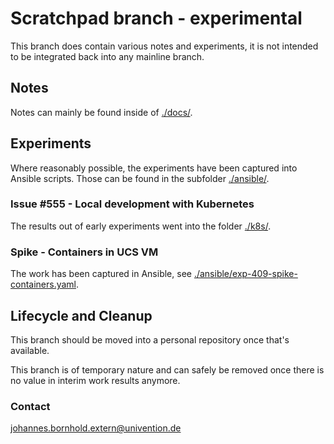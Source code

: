 # Scratchpad branch - experimental

This branch does contain various notes and experiments, it is not intended to be
integrated back into any mainline branch.

## Notes

Notes can mainly be found inside of [./docs/](./docs/).


## Experiments

Where reasonably possible, the experiments have been captured into Ansible
scripts. Those can be found in the subfolder [./ansible/](./ansible/).



### Issue #555 - Local development with Kubernetes

The results out of early experiments went into the folder [./k8s/](./k8s/).


### Spike - Containers in UCS VM

The work has been captured in Ansible, see
[./ansible/exp-409-spike-containers.yaml](./ansible/exp-409-spike-containers.yaml).


## Lifecycle and Cleanup

This branch should be moved into a personal repository once that's available.

This branch is of temporary nature and can safely be removed once there is no
value in interim work results anymore.


### Contact

<johannes.bornhold.extern@univention.de>
